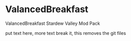 # ValancedBreakfast
 ValancedBreakfast Stardew Valley Mod Pack
 
 put text here, more text
 break it, this removes the git files
